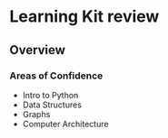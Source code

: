# Learning Kit review

## Overview

### Areas of Confidence

- Intro to Python
- Data Structures
- Graphs
- Computer Architecture